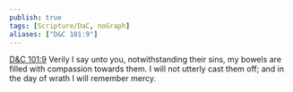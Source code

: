 ```yaml
---
publish: true
tags: [Scripture/DaC, noGraph]
aliases: ["D&C 101:9"]
---
```

[D&C 101:9](https://churchofjesuschrist.org/study/scriptures/dc-testament/dc/101?lang=eng&id=p9#p9) Verily I say unto you, notwithstanding their sins, my bowels are filled with compassion towards them. I will not utterly cast them off; and in the day of wrath I will remember mercy.
